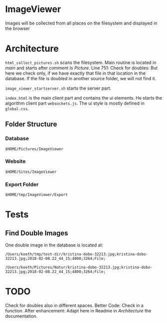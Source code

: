 # ImageViewer
Images will be collected from all places on the filesystem and displayed in the browser

# Architecture
`html_collect_pictures.sh` scans the filesystem. Main routine is located in 
*main* and starts after comment *Is Picture*.
Line 751: Check for doubles: But here we check only, if we have exactly that file in that location in the database.
If the file is doubled in another source folder, we will not find it.

`image_viewer_startserver.sh` starts the server part. 

`index.html` is the main client part and contains the ui elements. He starts the algorithm client part `websockets.js`.
The ui style is mostly defined in `global.css`.

## Folder Structure

### Database

`$HOME/Pictures/ImageViewer`

### Website

`$HOME/Sites/ImageViewer`

### Export Folder

`$HOME/tmp/ImageViewer/Export`

# Tests

## Find Double Images

One double image in the database is located at:

`/Users/koeth/tmp/test-dir/kristina-dobo-32213.jpg;kristina-dobo-32213.jpg;2018-02-08.22_44_15;4800;3264;File;`

`/Users/koeth/Pictures/Natur/kristina-dobo-32213.jpg;kristina-dobo-32213.jpg;2018-02-08.22_44_15;4800;3264;File;`

# TODO 

Check for doubles also in different spaces.
Better Code: Check in a function.
After enhancement: Adapt here in Readme in *Architecture* the documentation.
